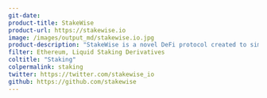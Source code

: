 ```yaml
---
git-date: 
product-title: StakeWise
product-url: https://stakewise.io
image: /images/output_md/stakewise.io.jpg
product-description: "StakeWise is a novel DeFi protocol created to simplify entry into Ethereum 2.0 staking. It tokenize ETH staked with the StakeWise Pool to create an interest-bearing version of Ether that can be used across the DeFi ecosystem."
filter: Ethereum, Liquid Staking Derivatives
coltitle: "Staking"
colpermalink: staking
twitter: https://twitter.com/stakewise_io
github: https://github.com/stakewise
---
```


